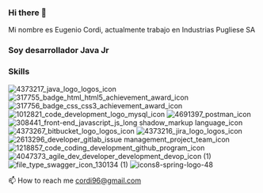 ### Hi there 👋
Mi nombre es Eugenio Cordi, actualmente trabajo en Industrias Pugliese SA
### Soy desarrollador Java Jr

### Skills

![4373217_java_logo_logos_icon](https://user-images.githubusercontent.com/36177129/131095381-1e145005-3827-467b-a491-86d55d853d81.png)
![317755_badge_html_html5_achievement_award_icon](https://user-images.githubusercontent.com/36177129/131095672-7d74e531-e155-4c46-a1e2-2f29cdefdc9e.png)
![317756_badge_css_css3_achievement_award_icon](https://user-images.githubusercontent.com/36177129/131095752-24e4bd23-41f7-4a95-90d1-8f4fe9cb9ecf.png)
![1012821_code_development_logo_mysql_icon](https://user-images.githubusercontent.com/36177129/131095999-caf78a2d-d9ee-4959-87e0-64ea05062788.png)
![4691397_postman_icon](https://user-images.githubusercontent.com/36177129/131096255-b1e10a05-0eb3-4ccc-ac5a-d794668905a3.png)
![308441_front-end_javascript_js_long shadow_markup language_icon](https://user-images.githubusercontent.com/36177129/131096367-a94c8307-06ab-49a6-8fe7-9649cf1caced.png)
![4373267_bitbucket_logo_logos_icon](https://user-images.githubusercontent.com/36177129/131097048-d4eee6e5-c160-4209-ac94-65378fbd423a.png)
![4373216_jira_logo_logos_icon](https://user-images.githubusercontent.com/36177129/131097156-0a403695-710a-4fbf-8fb8-deb44507f7c6.png)
![2613296_developer_gitlab_issue management_project_team_icon](https://user-images.githubusercontent.com/36177129/131097453-d688240b-dc77-4e70-b572-ed8b33b7f56d.png)
![1218857_code_coding_development_github_program_icon](https://user-images.githubusercontent.com/36177129/131097635-a3962cda-b518-403b-9e2d-f2e61e18380a.png)
![4047373_agile_dev_developer_development_devop_icon (1)](https://user-images.githubusercontent.com/36177129/131097497-d13eb89f-b4a2-4f73-ab94-8e5321336e25.png)
![file_type_swagger_icon_130134 (1)](https://user-images.githubusercontent.com/36177129/136300357-fed41e22-5d5f-400a-a34a-82d073375f08.png)
![icons8-spring-logo-48](https://user-images.githubusercontent.com/36177129/136300803-b19a6805-eb56-452d-b6f3-1f25bbbf4ac9.png)


📫 How to reach me cordi96@gmail.com
